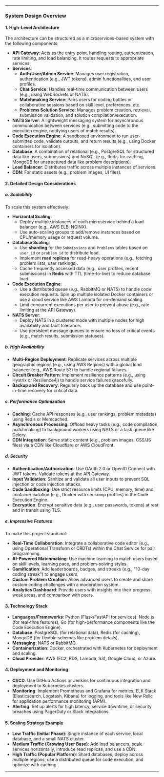 
---

### System Design Overview

#### 1. High-Level Architecture
The architecture can be structured as a microservices-based system with the following components:

- **API Gateway**: Acts as the entry point, handling routing, authentication, rate limiting, and load balancing. It routes requests to appropriate services.
- **Services**:
  - **Auth/User/Admin Service**: Manages user registration, authentication (e.g., JWT tokens), admin functionalities, and user profiles.
  - **Chat Service**: Handles real-time communication between users (e.g., using WebSockets or NATS).
  - **Matchmaking Service**: Pairs users for coding battles or collaborative sessions based on skill level, preferences, etc.
  - **Problems Solution Service**: Manages problem creation, retrieval, submission validation, and solution compilation/execution.
- **NATS Server**: A lightweight messaging system for asynchronous communication between services (e.g., submitting code to the execution engine, notifying users of match results).
- **Code Execution Engine**: A sandboxed environment to run user-submitted code, validate outputs, and return results (e.g., using Docker containers for isolation).
- **Database**: A combination of relational (e.g., PostgreSQL for structured data like users, submissions) and NoSQL (e.g., Redis for caching, MongoDB for unstructured data like problem descriptions).
- **Load Balancer**: Distributes traffic across multiple instances of services.
- **CDN**: For static assets (e.g., problem images, UI files).

#### 2. Detailed Design Considerations

##### a. Scalability
To scale this system effectively:

- **Horizontal Scaling**:
  - Deploy multiple instances of each microservice behind a load balancer (e.g., AWS ELB, NGINX).
  - Use auto-scaling groups to add/remove instances based on CPU/memory usage or request volume.
- **Database Scaling**:
  - Use **sharding** for the `Submissions` and `Problems` tables based on `user_id` or `problem_id` to distribute load.
  - Implement **read replicas** for read-heavy operations (e.g., fetching problem lists, user rankings).
  - Cache frequently accessed data (e.g., user profiles, recent submissions) in **Redis** with TTL (time-to-live) to reduce database load.
- **Code Execution Engine**:
  - Use a distributed queue (e.g., RabbitMQ or NATS) to handle code execution requests. Spin up multiple isolated Docker containers or use a cloud service like AWS Lambda for on-demand scaling.
  - Limit concurrent executions per user to prevent abuse (e.g., rate limiting at the API Gateway).
- **NATS Server**:
  - Deploy NATS in a clustered mode with multiple nodes for high availability and fault tolerance.
  - Use persistent message queues to ensure no loss of critical events (e.g., match results, submission statuses).

##### b. High Availability
- **Multi-Region Deployment**: Replicate services across multiple geographic regions (e.g., using AWS Regions) with a global load balancer (e.g., AWS Route 53) to handle regional failures.
- **Circuit Breaker Pattern**: Implement resilience patterns (e.g., using Hystrix or Resilience4j) to handle service failures gracefully.
- **Backup and Recovery**: Regularly back up the database and use point-in-time recovery for critical data.

##### c. Performance Optimization
- **Caching**: Cache API responses (e.g., user rankings, problem metadata) using Redis or Memcached.
- **Asynchronous Processing**: Offload heavy tasks (e.g., code compilation, matchmaking) to background workers using NATS or a task queue like Celery.
- **CDN Integration**: Serve static content (e.g., problem images, CSS/JS files) via a CDN like Cloudflare or AWS CloudFront.

##### d. Security
- **Authentication/Authorization**: Use OAuth 2.0 or OpenID Connect with JWT tokens. Validate tokens at the API Gateway.
- **Input Validation**: Sanitize and validate all user inputs to prevent SQL injection or code injection attacks.
- **Code Sandboxing**: Use strict resource limits (CPU, memory, time) and container isolation (e.g., Docker with seccomp profiles) in the Code Execution Engine.
- **Encryption**: Encrypt sensitive data (e.g., user passwords, tokens) at rest and in transit using TLS.

##### e. Impressive Features
To make this project stand out:
- **Real-Time Collaboration**: Integrate a collaborative code editor (e.g., using Operational Transform or CRDTs) within the Chat Service for pair programming.
- **AI-Powered Matchmaking**: Use machine learning to match users based on skill levels, learning pace, and problem-solving styles.
- **Gamification**: Add leaderboards, badges, and streaks (e.g., "10-day coding streak") to engage users.
- **Custom Problem Creation**: Allow advanced users to create and share custom coding challenges with a moderation system.
- **Analytics Dashboard**: Provide users with insights into their progress, weak areas, and comparison with peers.

#### 3. Technology Stack
- **Languages/Frameworks**: Python (Flask/FastAPI for services), Node.js (for real-time features), Go (for high-performance components like the Code Execution Engine).
- **Database**: PostgreSQL (for relational data), Redis (for caching), MongoDB (for flexible schemas like problem details).
- **Messaging**: NATS or RabbitMQ.
- **Containerization**: Docker, orchestrated with Kubernetes for deployment and scaling.
- **Cloud Provider**: AWS (EC2, RDS, Lambda, S3), Google Cloud, or Azure.

#### 4. Deployment and Monitoring
- **CI/CD**: Use GitHub Actions or Jenkins for continuous integration and deployment to Kubernetes clusters.
- **Monitoring**: Implement Prometheus and Grafana for metrics, ELK Stack (Elasticsearch, Logstash, Kibana) for logging, and tools like New Relic for application performance monitoring (APM).
- **Alerting**: Set up alerts for high latency, service downtime, or security breaches using PagerDuty or Slack integrations.

#### 5. Scaling Strategy Example
- **Low Traffic (Initial Phase)**: Single instance of each service, local database, and a small NATS cluster.
- **Medium Traffic (Growing User Base)**: Add load balancers, scale services horizontally, introduce read replicas, and use a CDN.
- **High Traffic (Popular Platform)**: Shard databases, deploy across multiple regions, use a distributed queue for code execution, and optimize with caching.

---
